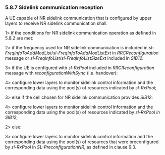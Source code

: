 ### 5.8.7 Sidelink communication reception

A UE capable of NR sidelink communication that is configured by upper
layers to receive NR sidelink communication shall:

1\> if the conditions for NR sidelink communication operation as defined
in 5.8.2 are met:

2\> if the frequency used for NR sidelink communication is included in
*sl-FreqInfoToAddModList*/*sl-FreqInfoToAddModListExt* in
*RRCReconfiguration* message or
*sl-FreqInfoList*/*sl-FreqInfoListSizeExt* included in *SIB12*:

3\> if the UE is configured with *sl-RxPool* included in
*RRCReconfiguration* message with *reconfigurationWithSync* (i.e.
handover):

4\> configure lower layers to monitor sidelink control information and
the corresponding data using the pool(s) of resources indicated by
*sl-RxPool*;

3\> else if the cell chosen for NR sidelink communication provides
*SIB12*:

4\> configure lower layers to monitor sidelink control information and
the corresponding data using the pool(s) of resources indicated by
*sl-RxPool in SIB12*;

2\> else:

3\> configure lower layers to monitor sidelink control information and
the corresponding data using the pool(s) of resources that were
preconfigured by *sl-RxPool* in *SL-PreconfigurationNR*, as defined in
clause 9.3.